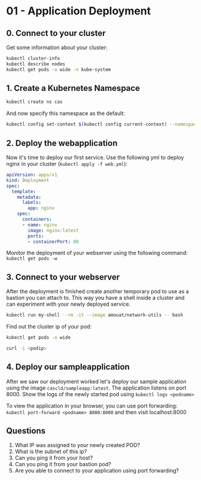 # 01 - Application Deployment


## 0. Connect to your cluster

Get some information about your cluster:

```bash
kubectl cluster-info
kubectl describe nodes
kubectl get pods -o wide -n kube-system
```

## 1. Create a Kubernetes Namespace

```bash
kubectl create ns cas
```

And now specify this namespace as the default:

```bash
kubectl config set-context $(kubectl config current-context) --namespace=demo
```

## 2. Deploy the webapplication

Now it's time to deploy our first service. Use the following yml to deploy nginx in your cluster (`kubectl apply -f web.yml`):

```yml
apiVersion: apps/v1
kind: Deployment
spec:
  template:
    metadata:
      labels:
        app: nginx
    spec:
      containers:
      - name: nginx
        image: nginx:latest
        ports:
        - containerPort: 80
```

Monitor the deployment of your webserver using the following command: `kubectl get pods -w`


## 3. Connect to your webserver

After the deployment is finished create another temporary pod to use as a bastion you can attach to. This way you have a shell inside a cluster and can experiment with your newly deployed service.

```bash
kubectl run my-shell --rm -it --image amouat/network-utils -- bash
```

Find out the cluster ip of your pod:

```bash
kubectl get pods -o wide
```

```bash
curl -i <podip>
```

## 4. Deploy our sampleapplication

After we saw our deployment worked let's deploy our sample application using the image `cascld/sampleapp:latest`. The application listens on port 8000. Show the logs of the newly started pod using `kubectl logs <podname>`

To view the application in your browser, you can use port forwarding: `kubectl port-forward <podname> 8000:8000` and then visit localhost:8000

## Questions

1. What IP was assigned to your newly created POD? 
2. What is the subnet of this ip? 
3. Can you ping it from your host? 
4. Can you ping it from your bastion pod?
5. Are you able to connect to your application using port forwarding?
